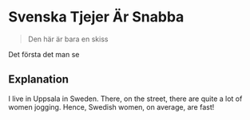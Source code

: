 # Svenska Tjejer Är Snabba

> Den här är bara en skiss

Det första det man se

## Explanation

I live in Uppsala in Sweden.
There, on the street, there are quite a lot of women jogging.
Hence, Swedish women, on average, are fast!
